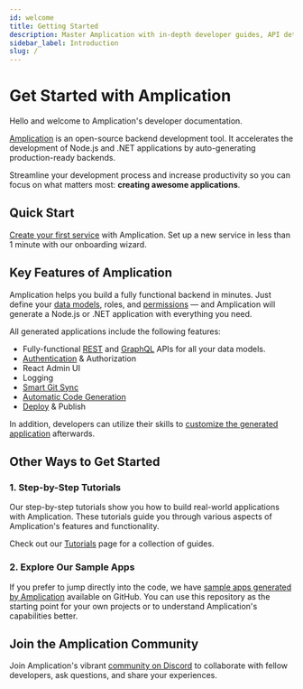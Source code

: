 ```yaml
---
id: welcome
title: Getting Started
description: Master Amplication with in-depth developer guides, API details, and tutorials.
sidebar_label: Introduction
slug: /
---
```


# Get Started with Amplication

Hello and welcome to Amplication's developer documentation.

[Amplication](/about/) is an open-source backend development tool. It accelerates the development of Node.js and .NET applications by auto-generating production-ready backends.

Streamline your development process and increase productivity so you can focus on what matters most: **creating awesome applications**.

## Quick Start

[Create your first service](/first-service/) with Amplication.
Set up a new service in less than 1 minute with our onboarding wizard.

## Key Features of Amplication

Amplication helps you build a fully functional backend in minutes. Just define your [data models](/how-to/create-entity/), roles, and [permissions](/how-to/set-access-permissions/) — and Amplication will generate a Node.js or .NET application with everything you need.

All generated applications include the following features:

- Fully-functional [REST](/api/#rest-api) and [GraphQL](/api/#graphql-apis) APIs for all your data models.
- [Authentication](/authentication/) & Authorization
- React Admin UI
- Logging
- [Smart Git Sync](/smart-git-sync/)
- [Automatic Code Generation](/getting-started/view-generated-code/)
- [Deploy](/deploy/) & Publish

In addition, developers can utilize their skills to [customize the generated application](/how-to/custom-code/) afterwards.

## Other Ways to Get Started

### 1. Step-by-Step Tutorials

Our step-by-step tutorials show you how to build real-world applications with Amplication. These tutorials guide you through various aspects of Amplication's features and functionality.

Check out our [Tutorials](/tutorials/) page for a collection of guides.

### 2. Explore Our Sample Apps

If you prefer to jump directly into the code, we have [sample apps generated by Amplication](https://github.com/amplication/sample-app) available on GitHub. You can use this repository as the starting point for your own projects or to understand Amplication's capabilities better.

## Join the Amplication Community

Join Amplication's vibrant [community on Discord](https://amplication.com/discord) to collaborate with fellow developers, ask questions, and share your experiences.
